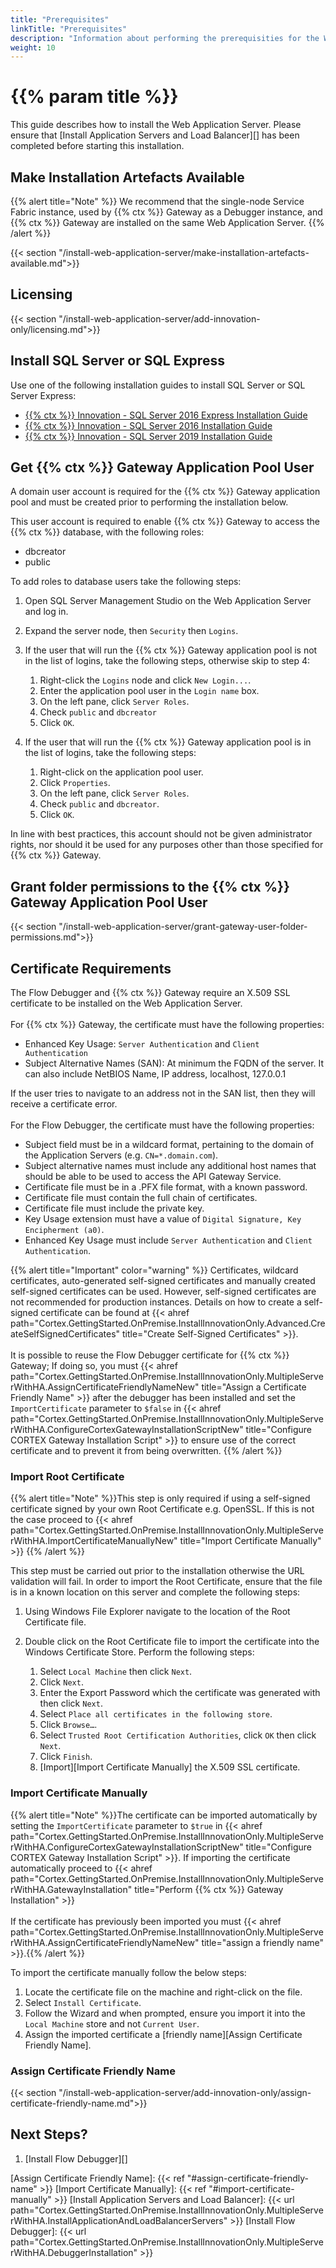```yaml
---
title: "Prerequisites"
linkTitle: "Prerequisites"
description: "Information about performing the prerequisities for the Web Application Server."
weight: 10
---
```


# {{% param title %}}

This guide describes how to install the Web Application Server. Please ensure that [Install Application Servers and Load Balancer][] has been completed before starting this installation.

## Make Installation Artefacts Available

{{% alert title="Note" %}}
We recommend that the single-node Service Fabric instance, used by {{% ctx %}} Gateway as a Debugger instance, and {{% ctx %}} Gateway are installed on the same Web Application Server.
{{% /alert %}}

{{< section "/install-web-application-server/make-installation-artefacts-available.md">}}

## Licensing

{{< section "/install-web-application-server/add-innovation-only/licensing.md">}}

## Install SQL Server or SQL Express

Use one of the following installation guides to install SQL Server or SQL Server Express:

* <a href="/pdfs/Cortex Innovation - SQL Server 2016 Express Installation Guide.pdf">{{% ctx %}} Innovation - SQL Server 2016 Express Installation Guide</a>
* <a href="/pdfs/Cortex Innovation - SQL Server 2016 Installation Guide.pdf">{{% ctx %}} Innovation - SQL Server 2016 Installation Guide</a>
* <a href="/pdfs/Cortex Innovation - SQL Server 2019 Installation Guide.pdf">{{% ctx %}} Innovation - SQL Server 2019 Installation Guide</a>

## Get {{% ctx %}} Gateway Application Pool User

A domain user account is required for the {{% ctx %}} Gateway application pool and must be created prior to performing the installation below.

This user account is required to enable {{% ctx %}} Gateway to access the {{% ctx %}} database, with the following roles:

* dbcreator
* public

To add roles to database users take the following steps:

1. Open SQL Server Management Studio on the Web Application Server and log in.
1. Expand the server node, then `Security` then `Logins`.
1. If the user that will run the {{% ctx %}} Gateway application pool is not in the list of logins, take the following steps, otherwise skip to step 4:

    1. Right-click the `Logins` node and click `New Login...`.
    1. Enter the application pool user in the `Login name` box.
    1. On the left pane, click `Server Roles`.
    1. Check `public` and `dbcreator`
    1. Click `OK`.

1. If the user that will run the {{% ctx %}} Gateway application pool is in the list of logins, take the following steps:

    1. Right-click on the application pool user.
    1. Click `Properties`.
    1. On the left pane, click `Server Roles`.
    1. Check `public` and `dbcreator`.
    1. Click `OK`.

In line with best practices, this account should not be given administrator rights, nor should it be used for any purposes other than those specified for {{% ctx %}} Gateway.

## Grant folder permissions to the {{% ctx %}} Gateway Application Pool User

{{< section "/install-web-application-server/grant-gateway-user-folder-permissions.md">}}

## Certificate Requirements

The Flow Debugger and {{% ctx %}} Gateway require an X.509 SSL certificate to be installed on the Web Application Server.
<br/>  
For {{% ctx %}} Gateway, the certificate must have the following properties:

* Enhanced Key Usage: `Server Authentication` and `Client Authentication`
* Subject Alternative Names (SAN): At minimum the FQDN of the server. It can also include NetBIOS Name, IP address, localhost, 127.0.0.1

If the user tries to navigate to an address not in the SAN list, then they will receive a certificate error.
<br/>  
For the Flow Debugger, the certificate must have the following properties:

* Subject field must be in a wildcard format, pertaining to the domain of the Application Servers (e.g. `CN=*.domain.com`).
* Subject alternative names must include any additional host names that should be able to be used to access the API Gateway Service.
* Certificate file must be in a .PFX file format, with a known password.
* Certificate file must contain the full chain of certificates.
* Certificate file must include the private key.
* Key Usage extension must have a value of `Digital Signature, Key Encipherment (a0)`.
* Enhanced Key Usage must include `Server Authentication` and `Client Authentication`.

{{% alert title="Important" color="warning" %}}
Certificates, wildcard certificates, auto-generated self-signed certificates and manually created self-signed certificates can be used. However, self-signed certificates are not recommended for production instances.
Details on how to create a self-signed certificate can be found at {{< ahref path="Cortex.GettingStarted.OnPremise.InstallInnovationOnly.Advanced.CreateSelfSignedCertificates" title="Create Self-Signed Certificates" >}}.  
<br />
It is possible to reuse the Flow Debugger certificate for {{% ctx %}} Gateway; If doing so, you must {{< ahref path="Cortex.GettingStarted.OnPremise.InstallInnovationOnly.MultipleServerWithHA.AssignCertificateFriendlyNameNew" title="Assign a Certificate Friendly Name" >}} after the debugger has been installed and set the `ImportCertificate` parameter to `$false` in {{< ahref path="Cortex.GettingStarted.OnPremise.InstallInnovationOnly.MultipleServerWithHA.ConfigureCortexGatewayInstallationScriptNew" title="Configure CORTEX Gateway Installation Script" >}} to ensure use of the correct certificate and to prevent it from being overwritten.
{{% /alert %}}

### Import Root Certificate

{{% alert title="Note" %}}This step is only required if using a self-signed certificate signed by your own Root Certificate e.g. OpenSSL. If this is not the case proceed to {{< ahref path="Cortex.GettingStarted.OnPremise.InstallInnovationOnly.MultipleServerWithHA.ImportCertificateManuallyNew" title="Import Certificate Manually" >}} {{% /alert %}}

This step must be carried out prior to the installation otherwise the URL validation will fail. In order to import the Root Certificate, ensure that the file is in a known location on this server and complete the following steps:

1. Using Windows File Explorer navigate to the location of the Root Certificate file.
1. Double click on the Root Certificate file to import the certificate into the Windows Certificate Store. Perform the following steps:

    1. Select `Local Machine` then click `Next`.
    1. Click `Next`.
    1. Enter the Export Password which the certificate was generated with then click `Next`.
    1. Select `Place all certificates in the following store`.
    1. Click `Browse…`.
    1. Select `Trusted Root Certification Authorities`, click `OK` then click `Next`.
    1. Click `Finish`.
    1. [Import][Import Certificate Manually] the X.509 SSL certificate.

### Import Certificate Manually

{{% alert title="Note" %}}The certificate can be imported automatically by setting the `ImportCertificate` parameter to `$true` in {{< ahref path="Cortex.GettingStarted.OnPremise.InstallInnovationOnly.MultipleServerWithHA.ConfigureCortexGatewayInstallationScriptNew" title="Configure CORTEX Gateway Installation Script" >}}. If importing the certificate automatically proceed to {{< ahref path="Cortex.GettingStarted.OnPremise.InstallInnovationOnly.MultipleServerWithHA.GatewayInstallation" title="Perform {{% ctx %}} Gateway Installation" >}} <br /><br /> If the certificate has previously been imported you must {{< ahref path="Cortex.GettingStarted.OnPremise.InstallInnovationOnly.MultipleServerWithHA.AssignCertificateFriendlyNameNew" title="assign a friendly name" >}}.{{% /alert %}}

To import the certificate manually follow the below steps:

1. Locate the certificate file on the machine and right-click on the file.
1. Select `Install Certificate`.
1. Follow the Wizard and when prompted, ensure you import it into the `Local Machine` store and not `Current User`.
1. Assign the imported certificate a [friendly name][Assign Certificate Friendly Name].

### Assign Certificate Friendly Name

{{< section "/install-web-application-server/add-innovation-only/assign-certificate-friendly-name.md">}}

## Next Steps?

1. [Install Flow Debugger][]

[Assign Certificate Friendly Name]: {{< ref "#assign-certificate-friendly-name" >}}
[Import Certificate Manually]: {{< ref "#import-certificate-manually" >}}
[Install Application Servers and Load Balancer]: {{< url path="Cortex.GettingStarted.OnPremise.InstallInnovationOnly.MultipleServerWithHA.InstallApplicationAndLoadBalancerServers" >}}
[Install Flow Debugger]: {{< url path="Cortex.GettingStarted.OnPremise.InstallInnovationOnly.MultipleServerWithHA.DebuggerInstallation" >}}
